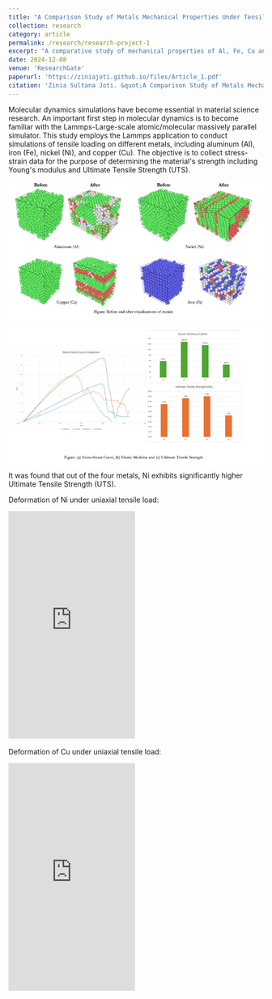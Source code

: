 ```yaml
---
title: "A Comparison Study of Metals Mechanical Properties Under Tensile Loading Using Molecular Dynamics Simulations"
collection: research
category: article
permalink: /research/research-project-1
excerpt: "A comparative study of mechanical properties of Al, Fe, Cu and Ni.<br/><img src= '/images/Fe_0.png'> <img src='/images/Fe_160.png'>"
date: 2024-12-08
venue: 'ResearchGate'
paperurl: 'https://ziniajoti.github.io/files/Article_1.pdf'
citation: 'Zinia Sultana Joti. &quot;A Comparison Study of Metals Mechanical Properties Under Tensile Loading Using Molecular Dynamics Simulations.&quot; <i>ResearchGate</i>.'
---
```

Molecular dynamics simulations have become essential in material science research. An important first step in molecular dynamics is to become familiar with the Lammps-Large-scale atomic/molecular massively parallel simulator. This study employs the Lammps application to conduct simulations of tensile loading on different metals, including aluminum (Al), iron (Fe), nickel (Ni), and copper (Cu). The objective is to collect stress-strain data for the purpose of determining the material's strength including Young's modulus and Ultimate Tensile Strength (UTS). 

<div class="image-container">
    <img src="/images/metals.png" alt="Deformation">
    <img src="/images/graph.png" alt="Graph">
</div> 
It was found that out of the four metals, Ni exhibits significantly higher Ultimate Tensile Strength (UTS).


Deformation of Ni under uniaxial tensile load:
<iframe width="250" height="450" src="https://www.youtube.com/embed/Do5_CXHYAKM" title="Deformation of Ni under Tensile load" frameborder="0" allow="accelerometer; autoplay; clipboard-write; encrypted-media; gyroscope; picture-in-picture; web-share" referrerpolicy="strict-origin-when-cross-origin" allowfullscreen></iframe>

Deformation of Cu under uniaxial tensile load:
<iframe width="250" height="450" src="https://www.youtube.com/embed/P3jBTJyS3xE" title="Deformation process of Cu under tensile load" frameborder="0" allow="accelerometer; autoplay; clipboard-write; encrypted-media; gyroscope; picture-in-picture; web-share" referrerpolicy="strict-origin-when-cross-origin" allowfullscreen></iframe>




